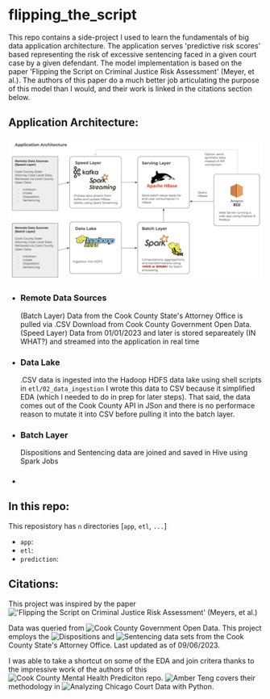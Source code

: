 # flipping_the_script
This repo contains a side-project I used to learn the fundamentals of big data application architecture. The application serves 'predictive risk scores' based representing the risk of excessive sentencing faced in a given court case by a given defendant. The model implementation is based on the paper 'Flipping the Script on Criminal Justice Risk Assessment' (Meyer, et al.). The authors of this paper do a much better job articulating the purpose of this model than I would, and their work is linked in the citations section below. 

## Application Architecture:

![application architecture](/application_architecture.png "Application Architecture")

- ### Remote Data Sources
    (Batch Layer) Data from the Cook County State's Attorney Office is pulled via .CSV Download from Cook County Government Open Data.
    (Speed Layer) Data from 01/01/2023 and later is stored separeately (IN WHAT?) and streamed into the application in real time
- ### Data Lake
    .CSV data is ingested into the Hadoop HDFS data lake using shell scripts in `etl/02_data_ingestion`
    I wrote this data to CSV because it simplified EDA (which I needed to do in prep for later steps). That said, the data comes out of the Cook County API in JSon and there is no performace reason to mutate it into CSV before pulling it into the batch layer. 
- ### Batch Layer
    Dispositions and Sentencing data are joined and saved in Hive using Spark Jobs
- ###   

## In this repo:

This reposistory has `n` directories [`app`, `etl`, `...`]

- `app`:
- `etl`:
- `prediction`:

## Citations:

This project was inspired by the paper !['Flipping the Script on Criminal Justice Risk Assessment' (Meyers, et al.)](https://dl.acm.org/doi/abs/10.1145/3531146.3533104)

Data was queried from ![Cook County Government Open Data](https://datacatalog.cookcountyil.gov/). This project employs the ![Dispositions](https://datacatalog.cookcountyil.gov/Courts/Dispositions/apwk-dzx8) and ![Sentencing](https://datacatalog.cookcountyil.gov/Courts/Sentencing/tg8v-tm6u) data sets from the Cook County State's Attorney Office. Last updated as of 09/06/2023.

I was able to take a shortcut on some of the EDA and join critera thanks to the impressive work of the authors of this ![Cook County Mental Health Prediciton](https://github.com/kelseymarkey/cook-county-mental-health-prediction/tree/master) repo. ![Amber Teng](https://medium.com/@angelamarieteng) covers their methodology in ![Analyzing Chicago Court Data with Python](https://towardsdatascience.com/analyzing-chicago-court-data-with-python-8a4bae330dfd).